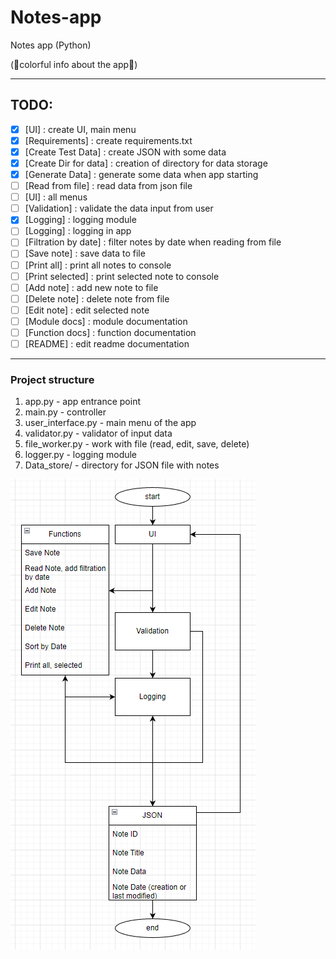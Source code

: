 # Notes-app
Notes app (Python)

(🌟colorful info about the app🌟)

---

## TODO:
- [x] [UI] : create UI, main menu
- [x] [Requirements] : create requirements.txt
- [x] [Create Test Data] : create JSON with some data
- [x] [Create Dir for data] : creation of directory for data storage
- [x] [Generate Data] : generate some data when app starting
- [ ] [Read from file] : read data from json file
- [ ] [UI] : all menus
- [ ] [Validation] : validate the data input from user
- [x] [Logging] : logging module
- [ ] [Logging] : logging in app
- [ ] [Filtration by date] : filter notes by date when reading from file
- [ ] [Save note] : save data to file
- [ ] [Print all] : print all notes to console
- [ ] [Print selected] : print selected note to console
- [ ] [Add note] : add new note to file
- [ ] [Delete note] : delete note from file
- [ ] [Edit note] : edit selected note
- [ ] [Module docs] : module documentation
- [ ] [Function docs] : function documentation
- [ ] [README] : edit readme documentation

---

### Project structure
1) app.py - app entrance point
2) main.py - controller
3) user_interface.py - main menu of the app
4) validator.py - validator of input data
5) file_worker.py - work with file (read, edit, save, delete)
6) logger.py - logging module
7) Data_store/ - directory for JSON file with notes

![structure.png](structure.png)
